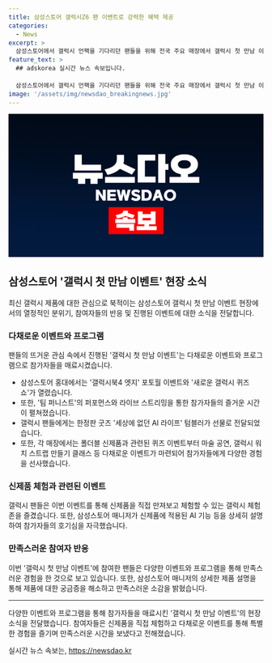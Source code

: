 ```yaml
---
title: 삼성스토어 갤럭시Z6 팬 이벤트로 강력한 혜택 제공
categories:
  - News
excerpt: >
  삼성스토어에서 갤럭시 언팩을 기다리던 팬들을 위해 전국 주요 매장에서 갤럭시 첫 만남 이벤트가 열렸다. 이벤트에는 다양한 프로그램과 퍼포먼스가 준비되어 갤럭시 팬들의 관심을 끌었다. 특히, 라이브 스트리밍, 퍼포먼스, 그리고 퀴즈 이벤트 등 다채로운 프로그램이 마련되었고, 이벤트 참여자들에게는 특별한 선물도 제공되었다. 또한, 갤럭시 신제품을 직접 만져보고 사용해볼 수 있는 갤럭시 체험존도 마련되었다. 삼성스토어는 이번 신제품 출시를 기념해 사전 구매 혜택을 제공하고 있으니, 관심 있는 이들은 삼성스토어닷컴에서 자세한 내용을 확인해보길 바란다.
feature_text: >
  ## adskorea 실시간 뉴스 속보입니다.

  삼성스토어에서 갤럭시 언팩을 기다리던 팬들을 위해 전국 주요 매장에서 갤럭시 첫 만남 이벤트가 열렸다. 이벤트에는 다양한 프로그램과 퍼포먼스가 준비되어 갤럭시 팬들의 관심을 끌었다. 특히, 라이브 스트리밍, 퍼포먼스, 그리고 퀴즈 이벤트 등 다채로운 프로그램이 마련되었고, 이벤트 참여자들에게는 특별한 선물도 제공되었다. 또한, 갤럭시 신제품을 직접 만져보고 사용해볼 수 있는 갤럭시 체험존도 마련되었다. 삼성스토어는 이번 신제품 출시를 기념해 사전 구매 혜택을 제공하고 있으니, 관심 있는 이들은 삼성스토어닷컴에서 자세한 내용을 확인해보길 바란다.
image: '/assets/img/newsdao_breakingnews.jpg'
---
```


<p><img src="/assets/img/newsdao_breakingnews.jpg" alt="adskorea 속보" /></p>

<h2 data-ke-size="size26">삼성스토어 '갤럭시 첫 만남 이벤트' 현장 소식</h2>

<p data-ke-size="size16">최신 갤럭시 제품에 대한 관심으로 북적이는 삼성스토어 갤럭시 첫 만남 이벤트 현장에서의 열정적인 분위기, 참여자들의 반응 및 진행된 이벤트에 대한 소식을 전달합니다.</p>

<h3>다채로운 이벤트와 프로그램</h3>

<p data-ke-size="size16">팬들의 뜨거운 관심 속에서 진행된 '갤럭시 첫 만남 이벤트'는 다채로운 이벤트와 프로그램으로 참가자들을 매료시켰습니다.</p>

<ul>
  <li>삼성스토어 홍대에서는 '갤럭시북4 엣지' 포토월 이벤트와 '새로운 갤럭시 퀴즈쇼'가 열렸습니다.</li>
  <li>또한, '팀 퍼니스트'의 퍼포먼스와 라이브 스트리밍을 통한 참가자들의 즐거운 시간이 펼쳐졌습니다.</li>
  <li>갤럭시 팬들에게는 한정판 굿즈 '세상에 없던 AI 라이프' 텀블러가 선물로 전달되었습니다.</li>
  <li>또한, 각 매장에서는 폴더블 신제품과 관련된 퀴즈 이벤트부터 마술 공연, 갤럭시 워치 스트랩 만들기 클래스 등 다채로운 이벤트가 마련되어 참가자들에게 다양한 경험을 선사했습니다.</li>
</ul>

<h3>신제품 체험과 관련된 이벤트</h3>

<p data-ke-size="size16">갤럭시 팬들은 이번 이벤트를 통해 신제품을 직접 만져보고 체험할 수 있는 갤럭시 체험존을 즐겼습니다. 또한, 삼성스토어 매니저가 신제품에 적용된 AI 기능 등을 상세히 설명하여 참가자들의 호기심을 자극했습니다.</p>

<h3>만족스러운 참여자 반응</h3>

<p data-ke-size="size16">이번 '갤럭시 첫 만남 이벤트'에 참여한 팬들은 다양한 이벤트와 프로그램을 통해 만족스러운 경험을 한 것으로 보고 있습니다. 또한, 삼성스토어 매니저의 상세한 제품 설명을 통해 제품에 대한 궁금증을 해소하고 만족스러운 소감을 밝혔습니다.</p>

<hr>

<p data-ke-size="size16">다양한 이벤트와 프로그램을 통해 참가자들을 매료시킨 '갤럭시 첫 만남 이벤트'의 현장 소식을 전달했습니다. 참여자들은 신제품을 직접 체험하고 다채로운 이벤트를 통해 특별한 경험을 즐기며 만족스러운 시간을 보냈다고 전해졌습니다.</p>
실시간 뉴스 속보는, <a href="https://newsdao.kr" rel="dofollow">https://newsdao.kr</a>


